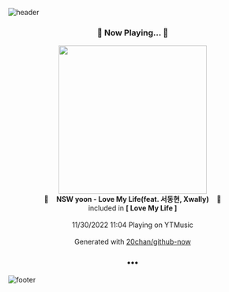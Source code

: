 ![header](https://capsule-render.vercel.app/api?type=wave&height=170&section=header&text=Hi.%20I'm%20SHIFT&fontColor=090707&fontAlignX=45&fontAlignY=65&fontSize=100)

<h3 align="center">🎵 Now Playing... 🎵</h3>
<p align="center">
  <a href="https://music.youtube.com/watch?v=bdpiqjL-Y3M">
    <img width="300" src="https://lh3.googleusercontent.com/vSGUuJdyve-X5OHdEVCeMdtiA3uFCA0Q7TBWlQWKcuBhWvEnyhqxCiVEdhYf3eygdphyAK7PjOs9YoU">
  </a>
  <br>
  🎵&nbsp&nbsp&nbsp <b>NSW yoon - Love My Life(feat. 서동현, Xwally)</b> &nbsp&nbsp&nbsp🎵
  <br>
  included in <b>[ Love My Life ]</b>
  
  <br />
  <br />
  11/30/2022 11:04 Playing on YTMusic
  <br />
  <br />
  Generated with <a href="https://github.com/20chan/github-now">20chan/github-now</a>
</p>

<h3 align="center">•••</h3>

![footer](https://capsule-render.vercel.app/api?type=wave&height=150&section=footer)
